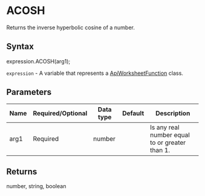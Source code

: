 # ACOSH

Returns the inverse hyperbolic cosine of a number.

## Syntax

expression.ACOSH(arg1);

`expression` - A variable that represents a [ApiWorksheetFunction](../ApiWorksheetFunction.md) class.

## Parameters

| **Name** | **Required/Optional** | **Data type** | **Default** | **Description** |
| ------------- | ------------- | ------------- | ------------- | ------------- |
| arg1 | Required | number |  | Is any real number equal to or greater than 1. |

## Returns

number, string, boolean